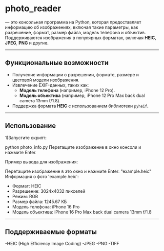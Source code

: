 # photo_reader

 — это консольная программа на Python, которая предоставляет информацию об изображениях, включая такие параметры, как разрешение, формат, размер файла, модель телефона и объектив. Поддерживаются изображения в популярных форматах, включая **HEIC**, **JPEG**, **PNG** и другие.

---

## Функциональные возможности
- Получение информации о разрешении, формате, размере и цветовой модели изображения.
- Извлечение EXIF-данных, таких как:
  - **Модель телефона** (например, iPhone 12 Pro).
  - **Модель объектива** (например, iPhone 12 Pro Max back dual camera 13mm f/1.8).
- Поддержка формата **HEIC** с использованием библиотеки `pyheif`.

---

## Использование

1)Запустите скрипт:

python photo_info.py
Перетащите изображение в окно консоли и нажмите Enter.


Пример вывода для изображения:

Перетащите изображение в это окно и нажмите Enter:
"example.heic"
Информация о фото 'example.heic':
 - Формат: HEIC
 - Разрешение: 3024x4032 пикселей
 - Режим: RGB
 - Размер файла: 1245.67 КБ
 - Модель телефона: iPhone 16 Pro
 - Модель объектива: iPhone 16 Pro Max back dual camera 13mm f/1.8

---
## Поддерживаемые форматы

-HEIC (High Efficiency Image Coding)
-JPEG
-PNG
-TIFF
